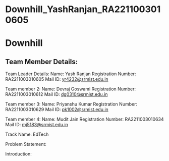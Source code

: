 # Downhill_YashRanjan_RA2211003010605

# Downhill
## Team Member Details:
Team Leader Details:
Name: Yash Ranjan
Registration Number: RA2211003010605
Mail ID: yr4232@srmist.edu.in

Team member 2:
Name: Devraj Goswami
Registration Number: RA2211003010612
Mail ID: dg0310@srmist.edu.in

Team member 3:
Name: Priyanshu Kumar
Registration Number: RA2211003010629
Mail ID: pk1002@srmist.edu.in

Team member 4:
Name: Mudit Jain
Registration Number: RA2211003010634
Mail ID: mj5183@srmist.edu.in

Track Name: EdTech

Problem Statement:

Introduction:

